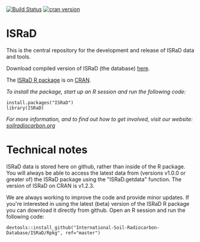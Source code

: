 [![Build Status](https://travis-ci.com/International-Soil-Radiocarbon-Database/ISRaD.svg?branch=master)](https://travis-ci.com/International-Soil-Radiocarbon-Database/ISRaD/)
[![cran
version](https://www.r-pkg.org/badges/version/ISRaD)](https://cran.r-project.org/package=ISRaD)

# ISRaD
This is the central repository for the development and release of ISRaD data and tools.

Download compiled version of ISRaD (the database) [here](https://github.com/International-Soil-Radiocarbon-Database/ISRaD/blob/master/ISRaD_data_files/database/ISRaD_database_files.zip).

The [ISRaD R package](https://CRAN.R-project.org/package=ISRaD) is on [CRAN](https://cran.r-project.org/).

*To install the package, start up an R session and run the following code:*
```
install.packages("ISRaD")
library(ISRaD)
```

*For more information, and to find out how to get involved, visit our website: [soilradiocarbon.org](www.soilradiocarbon.org)*

# Technical notes 
ISRaD data is stored here on github, rather than inside of the R package. You will always be able to access the latest data from (versions v1.0.0 or greater of) the ISRaD package using the "ISRaD.getdata" function. The version of ISRaD on CRAN is v1.2.3.

We are always working to improve the code and provide minor updates. If you're interested in using the latest (beta) version of the ISRaD R package you can download it directly from github. Open an R session and run the following code:

```
devtools::install_github("International-Soil-Radiocarbon-Database/ISRaD/Rpkg", ref="master")
```

